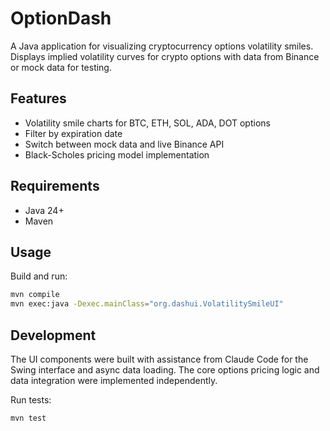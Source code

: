 # OptionDash

A Java application for visualizing cryptocurrency options volatility smiles. Displays implied volatility curves for crypto options with data from Binance or mock data for testing.

## Features

- Volatility smile charts for BTC, ETH, SOL, ADA, DOT options
- Filter by expiration date
- Switch between mock data and live Binance API
- Black-Scholes pricing model implementation

## Requirements

- Java 24+
- Maven

## Usage

Build and run:
```bash
mvn compile
mvn exec:java -Dexec.mainClass="org.dashui.VolatilitySmileUI"
```

## Development

The UI components were built with assistance from Claude Code for the Swing interface and async data loading. The core options pricing logic and data integration were implemented independently.

Run tests:
```bash
mvn test
```